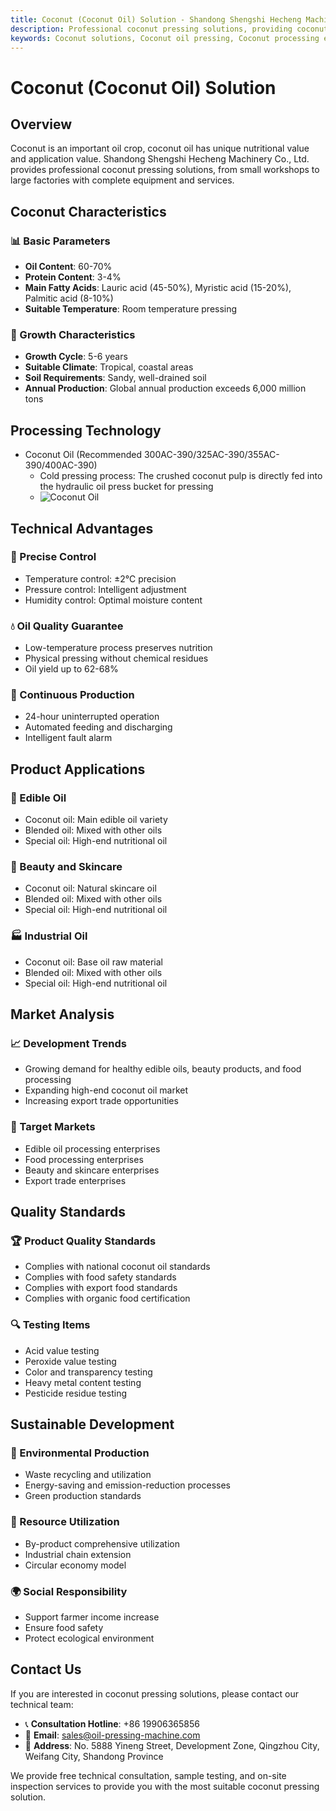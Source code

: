 ```yaml
---
title: Coconut (Coconut Oil) Solution - Shandong Shengshi Hecheng Machinery Co., Ltd.
description: Professional coconut pressing solutions, providing coconut oil processing equipment and technical services, oil content 60-70%, rich in lauric acid, using cold pressing process to preserve nutrition, meeting healthy edible oil and beauty product needs.
keywords: Coconut solutions, Coconut oil pressing, Coconut processing equipment, Coconut oil production line, Coconut cold pressing process, Coconut oil press, Coconut oil extraction, Coconut oilseed processing, Coconut oil pressing equipment, Coconut oil production equipment
---
```


# Coconut (Coconut Oil) Solution

## Overview

Coconut is an important oil crop, coconut oil has unique nutritional value and application value. Shandong Shengshi Hecheng Machinery Co., Ltd. provides professional coconut pressing solutions, from small workshops to large factories with complete equipment and services.

## Coconut Characteristics

### 📊 Basic Parameters
- **Oil Content**: 60-70%
- **Protein Content**: 3-4%
- **Main Fatty Acids**: Lauric acid (45-50%), Myristic acid (15-20%), Palmitic acid (8-10%)
- **Suitable Temperature**: Room temperature pressing

### 🌱 Growth Characteristics
- **Growth Cycle**: 5-6 years
- **Suitable Climate**: Tropical, coastal areas
- **Soil Requirements**: Sandy, well-drained soil
- **Annual Production**: Global annual production exceeds 6,000 million tons

## Processing Technology

+  Coconut Oil (Recommended 300AC-390/325AC-390/355AC-390/400AC-390)
     + Cold pressing process: The crushed coconut pulp is directly fed into the hydraulic oil press bucket for pressing
     +  ![Coconut Oil](/images/椰蓉Coconut%20puree冷榨工艺.png)

## Technical Advantages

### 🎯 Precise Control
- Temperature control: ±2℃ precision
- Pressure control: Intelligent adjustment
- Humidity control: Optimal moisture content

### 💧 Oil Quality Guarantee
- Low-temperature process preserves nutrition
- Physical pressing without chemical residues
- Oil yield up to 62-68%

### 🔄 Continuous Production
- 24-hour uninterrupted operation
- Automated feeding and discharging
- Intelligent fault alarm

## Product Applications

### 🍳 Edible Oil
- Coconut oil: Main edible oil variety
- Blended oil: Mixed with other oils
- Special oil: High-end nutritional oil

### 💄 Beauty and Skincare
- Coconut oil: Natural skincare oil
- Blended oil: Mixed with other oils
- Special oil: High-end nutritional oil

### 🏭 Industrial Oil
- Coconut oil: Base oil raw material
- Blended oil: Mixed with other oils
- Special oil: High-end nutritional oil

## Market Analysis

### 📈 Development Trends
- Growing demand for healthy edible oils, beauty products, and food processing
- Expanding high-end coconut oil market
- Increasing export trade opportunities

### 🎯 Target Markets
- Edible oil processing enterprises
- Food processing enterprises
- Beauty and skincare enterprises
- Export trade enterprises

## Quality Standards

### 🏆 Product Quality Standards
- Complies with national coconut oil standards
- Complies with food safety standards
- Complies with export food standards
- Complies with organic food certification

### 🔍 Testing Items
- Acid value testing
- Peroxide value testing
- Color and transparency testing
- Heavy metal content testing
- Pesticide residue testing

## Sustainable Development

### 🌱 Environmental Production
- Waste recycling and utilization
- Energy-saving and emission-reduction processes
- Green production standards

### 🔄 Resource Utilization
- By-product comprehensive utilization
- Industrial chain extension
- Circular economy model

### 🌍 Social Responsibility
- Support farmer income increase
- Ensure food safety
- Protect ecological environment

## Contact Us

If you are interested in coconut pressing solutions, please contact our technical team:

- 📞 **Consultation Hotline**: +86 19906365856
- 📧 **Email**: sales@oil-pressing-machine.com
- 📍 **Address**: No. 5888 Yineng Street, Development Zone, Qingzhou City, Weifang City, Shandong Province

We provide free technical consultation, sample testing, and on-site inspection services to provide you with the most suitable coconut pressing solution.